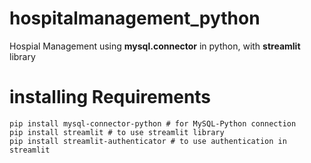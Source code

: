 # hospitalmanagement_python
Hospial Management using **mysql.connector** in python, with **streamlit** library

# installing Requirements
```
pip install mysql-connector-python # for MySQL-Python connection
pip install streamlit # to use streamlit library
pip install streamlit-authenticator # to use authentication in streamlit
```
